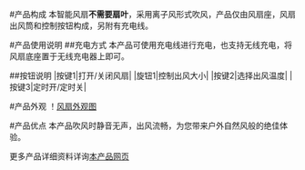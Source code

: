 #产品构成
本智能风扇**不需要扇叶**，采用离子风形式吹风，产品仅由风扇座，风扇出风筒和控制按钮构成，另附有充电线。

#产品使用说明
##充电方式
本产品可使用充电线进行充电，也支持无线充电，将风扇底座置于无线充电器上即可。

##按钮说明
|按键1|打开/关闭风扇|
|旋钮1|控制出风大小|
|按键2|选择出风温度|
|按键3|定时开/定时关|

#产品外观
！[风扇外观图](https://bkimg.cdn.bcebos.com/pic/48540923dd54564e09ec2f74b9de9c82d0584ff6?x-bce-process=image/watermark,image_d2F0ZXIvYmFpa2U4MA==,g_7,xp_5,yp_5/format,f_auto)

#产品优点
本产品吹风时静音无声，出风流畅，为您带来户外自然风般的绝佳体验。

更多产品详细资料详询[本产品网页](https://chat.openai.com/)
